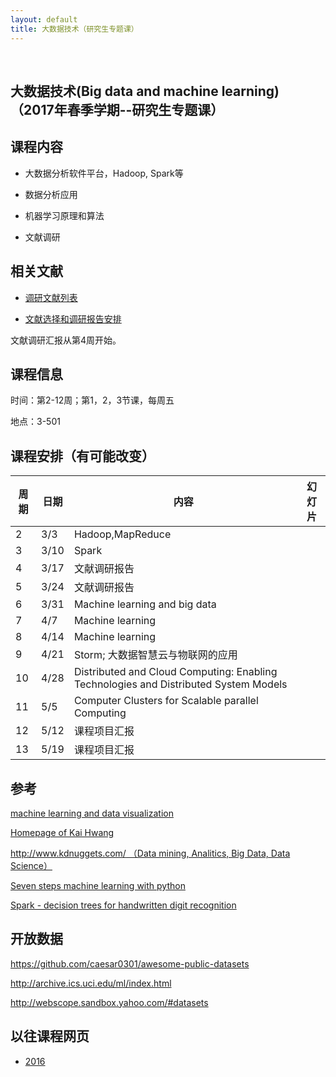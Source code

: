 ```yaml
---
layout: default
title: 大数据技术（研究生专题课）
---
```


 

大数据技术(Big data and machine learning) （2017年春季学期--研究生专题课）
--------------------------------------------------------------------------

课程内容
--------

-   大数据分析软件平台，Hadoop, Spark等

-   数据分析应用

-   机器学习原理和算法

-   文献调研

相关文献
--------

-   [调研文献列表](paper-list/)

-   [文献选择和调研报告安排](present-schedule/)

文献调研汇报从第4周开始。

课程信息
--------

时间：第2-12周；第1，2，3节课，每周五

地点：3-501

课程安排（有可能改变）
----------------------

| 周期 | 日期 | 内容                                                                                 | 幻灯片 |
|------|------|--------------------------------------------------------------------------------------|--------|
| 2    | 3/3  | Hadoop,MapReduce                                                                     |        |
| 3    | 3/10 | Spark                                                                                |        |
| 4    | 3/17 | 文献调研报告                                                                         |        |
| 5    | 3/24 | 文献调研报告                                                                         |        |
| 6    | 3/31 | Machine learning and big data                                                        |        |
| 7    | 4/7  | Machine learning                                                                     |        |
| 8    | 4/14 | Machine learning                                                                     |        |
| 9    | 4/21 | Storm; 大数据智慧云与物联网的应用                                                    |        |
| 10   | 4/28 | Distributed and Cloud Computing: Enabling Technologies and Distributed System Models |        |
| 11   | 5/5  | Computer Clusters for Scalable parallel Computing                                    |        |
| 12   | 5/12 | 课程项目汇报                                                                         |        |
| 13   | 5/19 | 课程项目汇报                                                                         |        |

参考
----

[machine learning and data
visualization](http://www.r2d3.us/visual-intro-to-machine-learning-part-1/)

[Homepage of Kai Hwang](http://gridsec.usc.edu/hwang.html)

[http://www.kdnuggets.com/ （Data mining, Analitics, Big Data, Data
Science）](http://www.kdnuggets.com/)

[Seven steps machine learning with
python](http://www.kdnuggets.com/2015/11/seven-steps-machine-learning-python.html)

[Spark - decision trees for handwritten digit
recognition](https://docs.cloud.databricks.com/docs/latest/featured_notebooks/DecisionTrees-Example.html)

开放数据
--------

<https://github.com/caesar0301/awesome-public-datasets>

<http://archive.ics.uci.edu/ml/index.html>

<http://webscope.sandbox.yahoo.com/#datasets>

以往课程网页
------------

-   [2016](2016/big-data/)
